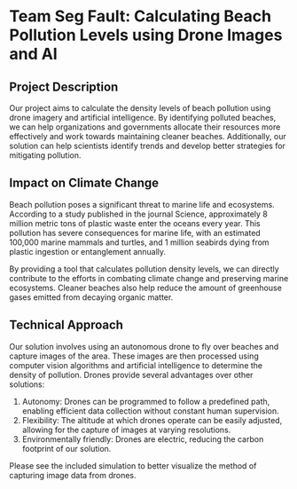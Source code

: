 # Team Seg Fault: Calculating Beach Pollution Levels using Drone Images and AI

## Project Description
Our project aims to calculate the density levels of beach pollution using drone imagery and artificial intelligence. By identifying polluted beaches, we can help organizations and governments allocate their resources more effectively and work towards maintaining cleaner beaches. Additionally, our solution can help scientists identify trends and develop better strategies for mitigating pollution.

## Impact on Climate Change
Beach pollution poses a significant threat to marine life and ecosystems. According to a study published in the journal Science, approximately 8 million metric tons of plastic waste enter the oceans every year. This pollution has severe consequences for marine life, with an estimated 100,000 marine mammals and turtles, and 1 million seabirds dying from plastic ingestion or entanglement annually.

By providing a tool that calculates pollution density levels, we can directly contribute to the efforts in combating climate change and preserving marine ecosystems. Cleaner beaches also help reduce the amount of greenhouse gases emitted from decaying organic matter.

## Technical Approach
Our solution involves using an autonomous drone to fly over beaches and capture images of the area. These images are then processed using computer vision algorithms and artificial intelligence to determine the density of pollution. Drones provide several advantages over other solutions:

1. Autonomy: Drones can be programmed to follow a predefined path, enabling efficient data collection without constant human supervision.
2. Flexibility: The altitude at which drones operate can be easily adjusted, allowing for the capture of images at varying resolutions.
3. Environmentally friendly: Drones are electric, reducing the carbon footprint of our solution.

Please see the included simulation to better visualize the method of capturing image data from drones.
